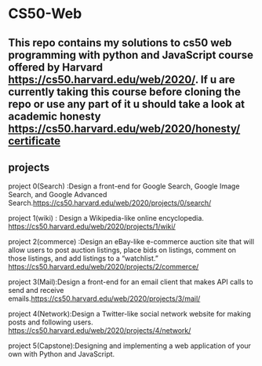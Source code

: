 # CS50-Web
This repo contains my solutions to cs50 web programming with python and JavaScript course offered by Harvard https://cs50.harvard.edu/web/2020/.
If u are currently taking this course before cloning the repo or use any part of it 
u should take a look at academic honesty https://cs50.harvard.edu/web/2020/honesty/
[certificate](https://certificates.cs50.io/ef65782a-6d50-43d5-b37b-c97b3de9a4f2.pdf?size=letter) 
---
## projects
project 0(Search) :Design a front-end for Google Search, Google Image Search, and Google Advanced Search.https://cs50.harvard.edu/web/2020/projects/0/search/

project 1(wiki)   : Design a Wikipedia-like online encyclopedia.  https://cs50.harvard.edu/web/2020/projects/1/wiki/

project 2(commerce) :Design an eBay-like e-commerce auction site that will allow users to post auction listings, place bids on listings, comment on those listings, and add listings to a “watchlist.” https://cs50.harvard.edu/web/2020/projects/2/commerce/

project 3(Mail):Design a front-end for an email client that makes API calls to send and receive emails.https://cs50.harvard.edu/web/2020/projects/3/mail/

project 4(Network):Design a Twitter-like social network website for making posts and following users. https://cs50.harvard.edu/web/2020/projects/4/network/
  
project 5(Capstone):Designing and implementing a web application of your own with Python and JavaScript.
